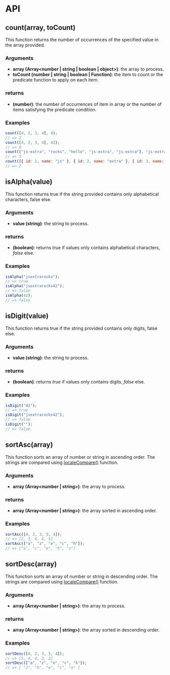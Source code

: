 # API

## count(array, toCount)

This function returns the number of occurrences of the specified value in the array provided.

### Arguments

- **array (Array<number | string | boolean | object>)**: the array to process.
- **toCount (number | string | boolean | Function)**: the item to count or the predicate function to apply on each item.

### returns

- **(number)**: the number of occurrences of item in array or the number of items satisfying the predicate condition.

### Examples

```js
count([4, 2, 3, 4], 4);
// => 2
count([4, 2, 3, 4], 42);
// => 0
count(["js-extra", "rocks", "hello", "js-extra", "js-extra"], "js-extra");
// => 3
count([{ id: 1, name: "js" }, { id: 2, name: "extra" }, { id: 3, name: "js" }], (item) => item.name === "js");
// => 2
```

## isAlpha(value)

This function returns true if the string provided contains only alphabetical characters,
false else.

### Arguments

- **value (string)**: the string to process.

### returns

- **(boolean)**: returns *true* if values only contains alphabetical characters, *false* else.

### Examples

```js
isAlpha("jsextrarocks");
// => true
isAlpha("jsextrarocks42");
// => false
isAlpha(42);
// => false
```

## isDigit(value)

This function returns true if the string provided contains only digits,
false else.

### Arguments

- **value (string)**: the string to process.

### returns

- **(boolean)**: returns *true* if values only contains digits, *false* else.

### Examples

```js
isDigit("42");
// => true
isDigit("jsextrarocks42");
// => false
isDigit("");
// => false
```

## sortAsc(array)

This function sorts an array of number or string in ascending order. The strings
are compared using [localeCompare()](https://developer.mozilla.org/fr/docs/Web/JavaScript/Reference/Objets_globaux/String/localeCompare) function.

### Arguments

- **array (Array<number | string>)**: the array to process.

### returns

- **array (Array<number | string>)**: the array sorted in ascending order.

### Examples

```js
sortAsc([4, 2, 3, 5, 4]);
// => [2, 3, 4, 4, 5]
sortAsc(["a", "z", "e", "c", "h"]);
// => ["a", "c", "e", "h", "z"]
```

## sortDesc(array)

This function sorts an array of number or string in descending order. The strings
are compared using [localeCompare()](https://developer.mozilla.org/fr/docs/Web/JavaScript/Reference/Objets_globaux/String/localeCompare) function.

### Arguments

- **array (Array<number | string>)**: the array to process.

### returns

- **array (Array<number | string>)**: the array sorted in descending order.

### Examples

```js
sortDesc([4, 2, 3, 5, 4]);
// => [5, 4, 4, 3, 2]
sortDesc(["a", "z", "e", "c", "h"]);
// => [ "z", "h", "e", "c", "a" ]
```
